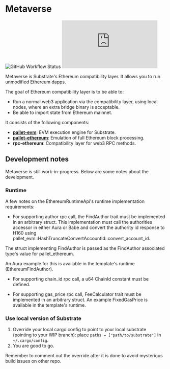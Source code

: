 # Metaverse

![GitHub Workflow Status](https://img.shields.io/github/workflow/status/paritytech/frontier/Rust)
![Matrix](https://img.shields.io/matrix/frontier:matrix.org)

Metaverse is Substrate's Ethereum compatibility layer. It allows you to run
unmodified Ethereum dapps.

The goal of Ethereum compatibility layer is to be able to:

* Run a normal web3 application via the compatibility layer, using local nodes,
  where an extra bridge binary is acceptable.
* Be able to import state from Ethereum mainnet.

It consists of the following components:

* **[pallet-evm](https://github.com/paritytech/frontier/tree/master/frame/evm)**:
  EVM execution engine for Substrate.
* **[pallet-ethereum](https://github.com/paritytech/frontier/tree/master/frame/ethereum)**: Emulation of full Ethereum block processing.
* **rpc-ethereum**: Compatibility layer for web3 RPC methods.

## Development notes

Metaverse is still work-in-progress. Below are some notes about the development.

### Runtime

A few notes on the EthereumRuntimeApi's runtime implementation requirements:

- For supporting author rpc call, the FindAuthor trait must be implemented in an
arbitrary struct. This implementation must call the authorities accessor in either
Aura or Babe and convert the authority id response to H160 using
pallet_evm::HashTruncateConvertAccountId::convert_account_id.

The struct implementing FindAuthor is passed as the FindAuthor associated type's
value for pallet_ethereum.

An Aura example for this is available in the template's runtime (EthereumFindAuthor).

- For supporting chain_id rpc call, a u64 ChainId constant must be defined.

- For supporting gas_price rpc call, FeeCalculator trait must be implemented in an
arbitrary struct. An example FixedGasPrice is available in the template's runtime.

### Use local version of Substrate

1. Override your local cargo config to point to your local substrate (pointing to your WIP branch): place `paths = ["path/to/substrate"]` in `~/.cargo/config`.
2. You are good to go.

Remember to comment out the override after it is done to avoid mysterious build issues on other repo.
